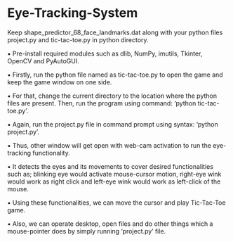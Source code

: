 # Eye-Tracking-System
Keep shape_predictor_68_face_landmarks.dat along with your python files project.py and tic-tac-toe.py in python directory.

▪ Pre-install required modules such as dlib, NumPy, imutils, Tkinter, OpenCV and PyAutoGUI.

▪ Firstly, run the python file named as tic-tac-toe.py to open the game and keep the game window on one side.

▪ For that, change the current directory to the location where the python files are present. Then, run the program using command: ‘python tic-tac-toe.py’.

▪ Again, run the project.py file in command prompt using syntax: ‘python project.py’.

▪ Thus, other window will get open with web-cam activation to run the eye-tracking functionality.

▪ It detects the eyes and its movements to cover desired functionalities such as; blinking eye would activate mouse-cursor motion, right-eye wink would work as right click and left-eye wink would work as left-click of the mouse.

▪ Using these functionalities, we can move the cursor and play Tic-Tac-Toe game.

▪ Also, we can operate desktop, open files and do other things which a mouse-pointer does by simply running ‘project.py’ file.

